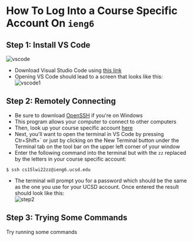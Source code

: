 # How To Log Into a Course Specific Account On `ieng6` 
Step 1: Install VS Code
---
![vscode](https://user-images.githubusercontent.com/94575562/149442477-ac12a6a9-69d8-47dc-a5af-840d59af8983.PNG)

* Download Visual Studio Code using [this link](https://code.visualstudio.com/download)
* Opening VS Code should lead to a screen that looks like this:                    
![vscode1](https://user-images.githubusercontent.com/94575562/149443219-3a1b3671-9a6e-456d-bff8-62d8c7449429.png)

Step 2: Remotely Connecting
---
* Be sure to download [OpenSSH](https://docs.microsoft.com/en-us/windows-server/administration/openssh/openssh_install_firstuse) if you're on Windows
* This program allows your computer to connect to other computers
* Then, look up your course specific account [here](https://sdacs.ucsd.edu/~icc/index.php)
* Next, you'll want to open the terminal in VS Code by pressing Ctr+Shift+` or just by clicking on the New Terminal button under the Terminal tab on the tool bar on the upper left corner of your window
* Enter the following command into the terminal but with the `zz` replaced by the letters in your course specific account:
```
$ ssh cs15lwi22zz@ieng6.ucsd.edu
```
* The terminal will prompt you for a password which should be the same as the one you use for your UCSD account. Once entered the result should look like this:         
![step2](https://user-images.githubusercontent.com/94575562/149444976-9d3b438d-d882-4844-9e9b-ab5c453b794a.png)

Step 3: Trying Some Commands
---
Try running some commands
